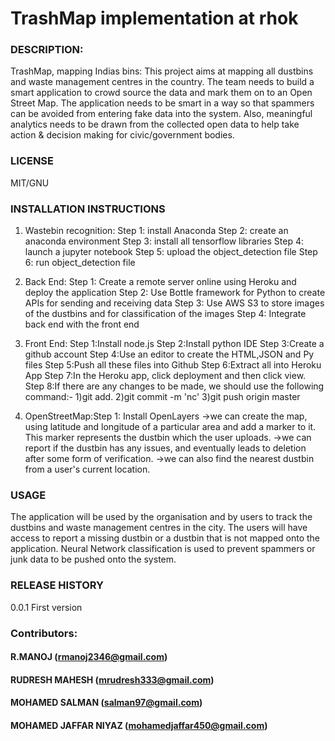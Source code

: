# TrashMap implementation at rhok

### DESCRIPTION:

TrashMap, mapping Indias bins: This project aims at mapping all dustbins and waste management centres in the country. The team needs to build a smart application to crowd source the data and mark them on to an Open Street Map. The application needs to be smart in a way so that spammers can be avoided from entering fake data into the system. Also, meaningful analytics needs to be drawn from the collected open data to help take action & decision making for civic/government bodies.

### LICENSE

MIT/GNU

### INSTALLATION INSTRUCTIONS

1. Wastebin recognition: Step 1: install Anaconda
                         Step 2: create an anaconda environment
                         Step 3: install all tensorflow libraries
                         Step 4: launch a jupyter notebook
                         Step 5: upload the object_detection file
                         Step 6: run object_detection file
                      
2. Back End: Step 1: Create a remote server online using Heroku and deploy the application
             Step 2: Use Bottle framework for Python to create APIs for sending and receiving data
             Step 3: Use AWS S3 to store images of the dustbins and for classification of the images
             Step 4: Integrate back end with the front end 
 
3. Front End: Step 1:Install node.js
              Step 2:Install python IDE
              Step 3:Create a github account
              Step 4:Use an editor to create the HTML,JSON and Py files
              Step 5:Push all these files into Github
              Step 6:Extract all into Heroku App
              Step 7:In the Heroku app, click deployment and then click view.
              Step 8:If there are any changes to be made, we should use the following command:-
                     1)git add.
                     2)git commit -m 'nc'
                     3)git push origin master
4. OpenStreetMap:Step 1: Install OpenLayers
                 ->we can create the map, using latitude and longitude of a particular area and add a marker to it. This marker                           represents the dustbin which the user uploads.
                 ->we can report if the dustbin has any issues, and eventually leads to deletion after some form of verification.
                 ->we can also find the nearest dustbin from a user's current location.
   
   
### USAGE
   
The application will be used by the organisation and by users to track the dustbins and waste management centres in the city. The users will have access to report a missing dustbin or a dustbin that is not mapped onto the application. Neural Network classification is used to prevent spammers or junk data to be pushed onto the system.

### RELEASE HISTORY

0.0.1 First version

### Contributors:
  
#### R.MANOJ                (rmanoj2346@gmail.com)
#### RUDRESH MAHESH         (mrudresh333@gmail.com)
#### MOHAMED SALMAN         (salman97@gmail.com)
#### MOHAMED JAFFAR NIYAZ   (mohamedjaffar450@gmail.com)
  
  
  
  
  
  
  
  
  
  
  
   
                     
                     
